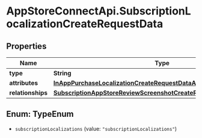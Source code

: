 # AppStoreConnectApi.SubscriptionLocalizationCreateRequestData

## Properties

Name | Type | Description | Notes
------------ | ------------- | ------------- | -------------
**type** | **String** |  | 
**attributes** | [**InAppPurchaseLocalizationCreateRequestDataAttributes**](InAppPurchaseLocalizationCreateRequestDataAttributes.md) |  | 
**relationships** | [**SubscriptionAppStoreReviewScreenshotCreateRequestDataRelationships**](SubscriptionAppStoreReviewScreenshotCreateRequestDataRelationships.md) |  | 



## Enum: TypeEnum


* `subscriptionLocalizations` (value: `"subscriptionLocalizations"`)




